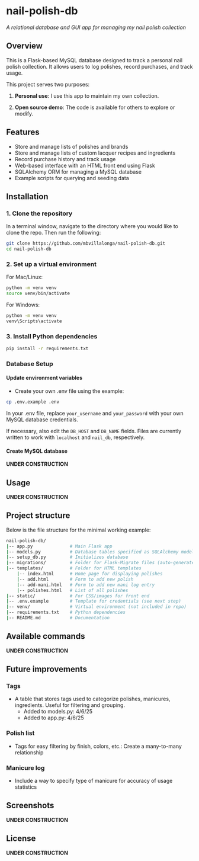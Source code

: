 # nail-polish-db

*A relational database and GUI app for managing my nail polish collection*

## Overview

This is a Flask-based MySQL database designed to track a personal nail polish collection.
It allows users to log polishes, record purchases, and track usage.

This project serves two purposes:

1. **Personal use**: I use this app to maintain my own collection.

2. **Open source demo**: The code is available for others to explore or modify.

## Features

- Store and manage lists of polishes and brands
- Store and manage lists of custom lacquer recipes and ingredients
- Record purchase history and track usage
- Web-based interface with an HTML front end using Flask
- SQLAlchemy ORM for managing a MySQL database
- Example scripts for querying and seeding data

## Installation

### 1. Clone the repository

In a terminal window, navigate to the directory where you would like to clone the repo. Then run the following:

```bash
git clone https://github.com/mbvillalonga/nail-polish-db.git
cd nail-polish-db
```

### 2. Set up a virtual environment

For Mac/Linux:

```bash
python -m venv venv
source venv/bin/activate
```

For Windows:
```bash
python -m venv venv
venv\Scripts\activate
```

### 3. Install Python dependencies

```bash
pip install -r requirements.txt
```

### Database Setup

#### Update environment variables

- Create your own .env file using the example:

```bash
cp .env.example .env
```

In your .env file, replace `your_username` and `your_password` with your own MySQL database credentials.

If necessary, also edit the `DB_HOST` and `DB_NAME` fields. Files are currently written to work with `localhost` and `nail_db`, respectively.

#### Create MySQL database

**UNDER CONSTRUCTION**

## Usage

**UNDER CONSTRUCTION**

## Project structure

Below is the file structure for the minimal working example:

```bash
nail-polish-db/
|-- app.py              # Main Flask app
|-- models.py           # Database tables specified as SQLAlchemy models
|-- setup_db.py         # Initializes database 
|-- migrations/         # Folder for Flask-Migrate files (auto-generated)
|-- templates/          # Folder for HTML templates
    |-- index.html      # Home page for displaying polishes
    |-- add.html        # Form to add new polish
    |-- add-mani.html   # Form to add new mani log entry
    |-- polishes.html   # List of all polishes
|-- static/             # For CSS/images for front end
|-- .env.example        # Template for credentials (see next step)
|-- venv/               # Virtual environment (not included in repo)
|-- requirements.txt    # Python dependencies
|-- README.md           # Documentation
```

## Available commands

**UNDER CONSTRUCTION**

## Future improvements

### Tags

- A table that stores tags used to categorize polishes, manicures, ingredients. Useful for filtering and grouping.
  - Added to models.py: 4/6/25
  - Added to app.py: 4/6/25

### Polish list

- Tags for easy filtering by finish, colors, etc.: Create a many-to-many relationship

### Manicure log

- Include a way to specify type of manicure for accuracy of usage statistics

## Screenshots

**UNDER CONSTRUCTION**

## License

**UNDER CONSTRUCTION**
